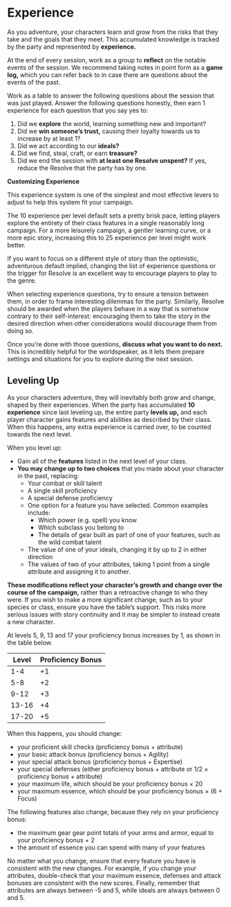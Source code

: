 # Experience

As you adventure, your characters learn and grow from the risks that they take and the goals that they meet. This accumulated knowledge is tracked by the party and represented by **experience.**

At the end of every session, work as a group to **reflect** on the notable events of the session. We recommend taking notes in point form as a **game log,** which you can refer back to in case there are questions about the events of the past.

Work as a table to answer the following questions about the session that was just played. Answer the following questions honestly, then earn 1 experience for each question that you say yes to:

1. Did we **explore** the world, learning something new and important?
1. Did we **win someone’s trust,** causing their loyalty towards us to increase by at least 1?
1. Did we act according to our **ideals?**
1. Did we find, steal, craft, or earn **treasure?**
1. Did we end the session with **at least one Resolve unspent?** If yes, reduce the Resolve that the party has by one.

<div class="infobox">

**Customizing Experience**

This experience system is one of the simplest and most effective levers to adjust to help this system fit your campaign.

The 10 experience per level default sets a pretty brisk pace, letting players explore the entirety of their class features in a single reasonably long campaign. For a more leisurely campaign, a gentler learning curve, or a more epic story, increasing this to 25 experience per level might work better.

If you want to focus on a different style of story than the optimistic, adventurous default implied, changing the list of experience questions or the trigger for Resolve is an excellent way to encourage players to play to the genre.

When selecting experience questions, try to ensure a tension between them, in order to frame interesting dilemmas for the party. Similarly, Resolve should be awarded when the players behave in a way that is somehow contrary to their self-interest: encouraging them to take the story in the desired direction when other considerations would discourage them from doing so.

</div>

Once you’re done with those questions, **discuss what you want to do next.** This is incredibly helpful for the worldspeaker, as it lets them prepare settings and situations for you to explore during the next session.

## Leveling Up

As your characters adventure, they will inevitably both grow and change, shaped by their experiences. When the party has accumulated **10 experience** since last leveling up, the entire party **levels up,** and each player character gains features and abilities as described by their class. When this happens, any extra experience is carried over, to be counted towards the next level.

When you level up:

- Gain all of the **features** listed in the next level of your class.
- **You may change up to two choices** that you made about your character in the past, replacing:
  - Your combat or skill talent
  - A single skill proficiency
  - A special defense proficiency
  - One option for a feature you have selected. Common examples include:
    - Which power (e.g. spell) you know
    - Which subclass you belong to
    - The details of gear built as part of one of your features, such as the wild combat talent
  - The value of one of your ideals, changing it by up to 2 in either direction
  - The values of two of your attributes, taking 1 point from a single attribute and assigning it to another.

**These modifications reflect your character’s growth and change over the course of the campaign,** rather than a retroactive change to who they were. If you wish to make a more significant change, such as to your species or class, ensure you have the table’s support. This risks more serious issues with story continuity and it may be simpler to instead create a new character.

At levels 5, 9, 13 and 17 your proficiency bonus increases by 1, as shown in the table below.

| Level | Proficiency Bonus |
| ----- | ----------------- |
| 1-4   | +1                |
| 5-8   | +2                |
| 9-12  | +3                |
| 13-16 | +4                |
| 17-20 | +5                |

When this happens, you should change:

- your proficient skill checks (proficiency bonus + attribute)
- your basic attack bonus (proficiency bonus + Agility)
- your special attack bonus (proficiency bonus + Expertise)
- your special defenses (either proficiency bonus + attribute or 1/2 × proficiency bonus + attribute)
- your maximum life, which should be your proficiency bonus × 20
- your maximum essence, which should be your proficiency bonus × (6 + Focus)

The following features also change, because they rely on your proficiency bonus:

- the maximum gear gear point totals of your arms and armor, equal to your proficiency bonus + 2
- the amount of essence you can spend with many of your features

No matter what you change, ensure that every feature you have is consistent with the new changes. For example, if you change your attributes, double-check that your maximum essence, defenses and attack bonuses are consistent with the new scores. Finally, remember that attributes are always between -5 and 5, while ideals are always between 0 and 5.
